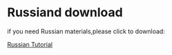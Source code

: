 # Russiand download

if you need Russian materials,please click to download:

[Russian Tutorial](./Russian.7z)